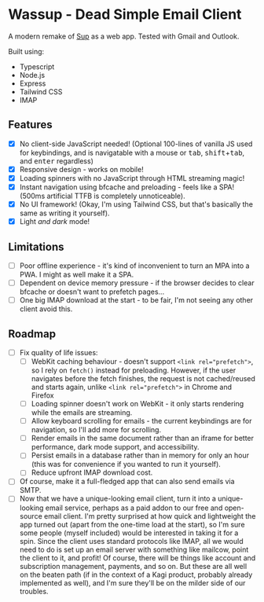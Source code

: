 # Wassup - Dead Simple Email Client

A modern remake of [Sup](https://github.com/sup-heliotrope/sup) as a web app. Tested with Gmail and Outlook.

Built using:

- Typescript
- Node.js
- Express
- Tailwind CSS
- IMAP

## Features

- [x] No client-side JavaScript needed! (Optional 100-lines of vanilla JS used for keybindings, and is navigatable with a mouse or <kbd>tab</kbd>, <kbd>shift</kbd>+<kbd>tab</kbd>, and <kbd>enter</kbd> regardless)
- [x] Responsive design - works on mobile!
- [x] Loading spinners with no JavaScript through HTML streaming magic!
- [x] Instant navigation using bfcache and preloading - feels like a SPA! (500ms artificial TTFB is completely unnoticeable).
- [x] No UI framework! (Okay, I'm using Tailwind CSS, but that's basically the same as writing it yourself).
- [x] Light _and dark_ mode!

## Limitations

- [ ] Poor offline experience - it's kind of inconvenient to turn an MPA into a PWA. I might as well make it a SPA.
- [ ] Dependent on device memory pressure - if the browser decides to clear bfcache or doesn't want to prefetch pages...
- [ ] One big IMAP download at the start - to be fair, I'm not seeing any other client avoid this.

## Roadmap

- [ ] Fix quality of life issues:
  - [ ] WebKit caching behaviour - doesn't support `<link rel="prefetch">`, so I rely on `fetch()` instead for preloading. However, if the user navigates before the fetch finishes, the request is not cached/reused and starts again, unlike `<link rel="prefetch">` in Chrome and Firefox
  - [ ] Loading spinner doesn't work on WebKit - it only starts rendering while the emails are streaming.
  - [ ] Allow keyboard scrolling for emails - the current keybindings are for navigation, so I'll add more for scrolling.
  - [ ] Render emails in the same document rather than an iframe for better performance, dark mode support, and accessibility.
  - [ ] Persist emails in a database rather than in memory for only an hour (this was for convenience if you wanted to run it yourself).
  - [ ] Reduce upfront IMAP download cost.
- [ ] Of course, make it a full-fledged app that can also send emails via SMTP.
- [ ] Now that we have a unique-looking email client, turn it into a unique-looking email service, perhaps as a paid addon to our free and open-source email client. I'm pretty surprised at how quick and lightweight the app turned out (apart from the one-time load at the start), so I'm sure some people (myself included) would be interested in taking it for a spin. Since the client uses standard protocols like IMAP, all we would need to do is set up an email server with something like mailcow, point the client to it, and profit! Of course, there will be things like account and subscription management, payments, and so on. But these are all well on the beaten path (if in the context of a Kagi product, probably already implemented as well), and I'm sure they'll be on the milder side of our troubles.
